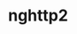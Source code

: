 ---
title: "nghttp2"
layout: cache
categories: [package, develop]
meta: {"compilers": ["apple-clang@16.0.0", "cce@18.0.0", "gcc@10.2.1", "gcc@10.3.0", "gcc@10.5.0", "gcc@11.1.0", "gcc@11.4.0", "gcc@12.3.0", "gcc@12.4.0", "gcc@13.2.0", "gcc@13.3.0", "gcc@7.3.1", "gcc@7.5.0", "gcc@9.4.0", "intel-oneapi-compilers@2024.1.0", "intel-oneapi-compilers@2025.1.0"], "num_specs": 112, "num_specs_by_stack": {"aws-isc": 1, "aws-isc-aarch64": 1, "aws-pcluster-neoverse_v1": 5, "aws-pcluster-x86_64_v4": 19, "bootstrap-aarch64-darwin": 2, "bootstrap-x86_64-linux-gnu": 4, "build_systems": 4, "data-vis-sdk": 3, "developer-tools": 1, "developer-tools-aarch64-linux-gnu": 4, "developer-tools-darwin": 2, "developer-tools-manylinux2014": 1, "developer-tools-x86_64_v3-linux-gnu": 4, "e4s": 7, "e4s-cray-rhel": 3, "e4s-cray-sles": 1, "e4s-neoverse-v2": 4, "e4s-neoverse_v1": 1, "e4s-oneapi": 3, "e4s-power": 1, "e4s-rocm-external": 4, "gpu-tests": 4, "hep": 7, "ml-darwin-aarch64-mps": 2, "ml-linux-aarch64-cpu": 4, "ml-linux-aarch64-cuda": 4, "ml-linux-x86_64-cpu": 4, "ml-linux-x86_64-cuda": 4, "ml-linux-x86_64-rocm": 4, "radiuss": 4, "radiuss-aws": 4, "radiuss-aws-aarch64": 20, "root": 112, "tutorial": 12}, "oss": ["amzn2", "centos7", "rhel8", "sequoia", "sle_hpc15", "ubuntu18.04", "ubuntu20.04", "ubuntu22.04", "ubuntu24.04"], "platforms": ["darwin", "linux"], "stacks": ["aws-isc", "aws-isc-aarch64", "aws-pcluster-neoverse_v1", "aws-pcluster-x86_64_v4", "bootstrap-aarch64-darwin", "bootstrap-x86_64-linux-gnu", "build_systems", "data-vis-sdk", "developer-tools", "developer-tools-aarch64-linux-gnu", "developer-tools-darwin", "developer-tools-manylinux2014", "developer-tools-x86_64_v3-linux-gnu", "e4s", "e4s-cray-rhel", "e4s-cray-sles", "e4s-neoverse-v2", "e4s-neoverse_v1", "e4s-oneapi", "e4s-power", "e4s-rocm-external", "gpu-tests", "hep", "ml-darwin-aarch64-mps", "ml-linux-aarch64-cpu", "ml-linux-aarch64-cuda", "ml-linux-x86_64-cpu", "ml-linux-x86_64-cuda", "ml-linux-x86_64-rocm", "radiuss", "radiuss-aws", "radiuss-aws-aarch64", "root", "tutorial"], "targets": ["aarch64", "neoverse_v1", "neoverse_v2", "ppc64le", "x86_64_v3", "x86_64_v4"], "versions": ["1.48.0", "1.52.0", "1.57.0", "1.59.0", "1.62.0", "1.63.0", "1.64.0", "1.65.0"]}
spec_details: [{"compiler": "gcc@11.4.0", "hash": "2pcrfhstdfa4cdowmyxl2iqm4b4r7c7s", "os": "ubuntu22.04", "platform": "linux", "size": "-", "stacks": ["hep", "root"], "target": "x86_64_v3", "variants": ["build_system=autotools"], "versions": ["1.65.0"]}, {"compiler": "intel-oneapi-compilers@2024.1.0", "hash": "2pfyltbrkghzqoi5rsomh5mhvtkiznux", "os": "amzn2", "platform": "linux", "size": "-", "stacks": ["aws-pcluster-x86_64_v4", "root"], "target": "x86_64_v4", "variants": ["build_system=autotools"], "versions": ["1.65.0"]}, {"compiler": "gcc@10.5.0", "hash": "2t2cqkj6ftduy4zica4delhsq3i6hiqq", "os": "centos7", "platform": "linux", "size": "-", "stacks": ["developer-tools-x86_64_v3-linux-gnu", "root"], "target": "x86_64_v3", "variants": ["build_system=autotools"], "versions": ["1.65.0"]}, {"compiler": "gcc@7.5.0", "hash": "2t5ylus2bd3jlwy5qc4mnkaxcxbjmb5j", "os": "ubuntu18.04", "platform": "linux", "size": "-", "stacks": ["developer-tools", "root"], "target": "x86_64_v3", "variants": ["build_system=autotools"], "versions": ["1.62.0"]}, {"compiler": "gcc@11.4.0", "hash": "3yobu3gjm66b54fkegamneq6dbn5krrl", "os": "ubuntu22.04", "platform": "linux", "size": "-", "stacks": ["e4s", "root"], "target": "x86_64_v3", "variants": ["build_system=autotools"], "versions": ["1.59.0"]}, {"compiler": "gcc@7.3.1", "hash": "44iabdkqvlvd6inj7vwainp35ttjcqdv", "os": "amzn2", "platform": "linux", "size": "-", "stacks": ["radiuss-aws-aarch64", "root"], "target": "aarch64", "variants": ["build_system=autotools"], "versions": ["1.65.0"]}, {"compiler": "gcc@12.3.0", "hash": "4gcekj7vilvyxy4jy3hppvnj33lvqkzg", "os": "ubuntu22.04", "platform": "linux", "size": "-", "stacks": ["root", "tutorial"], "target": "x86_64_v3", "variants": ["build_system=autotools"], "versions": ["1.65.0"]}, {"compiler": "gcc@12.4.0", "hash": "4gdq4nxvny6xl3xz5t2zbihoa2egpa3y", "os": "amzn2", "platform": "linux", "size": "-", "stacks": ["aws-pcluster-neoverse_v1", "root"], "target": "neoverse_v1", "variants": ["build_system=autotools"], "versions": ["1.65.0"]}, {"compiler": "gcc@11.1.0", "hash": "4ksovvhudtnrfu5ptbb6vorigccejd5y", "os": "ubuntu20.04", "platform": "linux", "size": "-", "stacks": ["data-vis-sdk", "root"], "target": "x86_64_v3", "variants": ["build_system=autotools"], "versions": ["1.65.0"]}, {"compiler": "intel-oneapi-compilers@2024.1.0", "hash": "4top34kfgcmoadoy75knbuag4xaojhcu", "os": "amzn2", "platform": "linux", "size": "-", "stacks": ["aws-pcluster-x86_64_v4", "root"], "target": "x86_64_v3", "variants": ["build_system=autotools"], "versions": ["1.65.0"]}, {"compiler": "cce@18.0.0", "hash": "5qpubx5pomymsih4pzwfxvueyszbbij7", "os": "rhel8", "platform": "linux", "size": "-", "stacks": ["e4s-cray-rhel", "root"], "target": "x86_64_v3", "variants": ["build_system=autotools"], "versions": ["1.65.0"]}, {"compiler": "cce@18.0.0", "hash": "63ubnsffftfjkuiq7345mjaeiks472my", "os": "rhel8", "platform": "linux", "size": "-", "stacks": ["e4s-cray-rhel", "root"], "target": "x86_64_v3", "variants": ["build_system=autotools"], "versions": ["1.65.0"]}, {"compiler": "intel-oneapi-compilers@2025.1.0", "hash": "66efk5l3plmqhv4qixkjcly4wn6f72p6", "os": "ubuntu22.04", "platform": "linux", "size": "-", "stacks": ["e4s-oneapi", "root"], "target": "x86_64_v3", "variants": ["build_system=autotools"], "versions": ["1.65.0"]}, {"compiler": "gcc@10.3.0", "hash": "6irvhfycncygh5pu3x6evnrsi63bdrc4", "os": "sle_hpc15", "platform": "linux", "size": "-", "stacks": ["e4s-cray-sles", "root"], "target": "x86_64_v4", "variants": ["build_system=autotools"], "versions": ["1.63.0"]}, {"compiler": "apple-clang@16.0.0", "hash": "6issy2ny4phcu5y22xmhmjdesgpgfgof", "os": "sequoia", "platform": "darwin", "size": "-", "stacks": ["bootstrap-aarch64-darwin", "developer-tools-darwin", "ml-darwin-aarch64-mps", "root"], "target": "aarch64", "variants": ["build_system=autotools"], "versions": ["1.65.0"]}, {"compiler": "intel-oneapi-compilers@2024.1.0", "hash": "6klp2u6iprzlc7scpiw36igjopdmhhfx", "os": "amzn2", "platform": "linux", "size": "-", "stacks": ["aws-pcluster-x86_64_v4", "root"], "target": "x86_64_v4", "variants": ["build_system=autotools"], "versions": ["1.65.0"]}, {"compiler": "gcc@11.1.0", "hash": "6pzuolgynezhefl4yyb5wt4cjcgreikm", "os": "ubuntu20.04", "platform": "linux", "size": "-", "stacks": ["gpu-tests", "root"], "target": "x86_64_v3", "variants": ["build_system=autotools"], "versions": ["1.52.0"]}, {"compiler": "intel-oneapi-compilers@2024.1.0", "hash": "6u25tuzmugpgjz7vzwmqigeiqwkm4ypi", "os": "amzn2", "platform": "linux", "size": "-", "stacks": ["aws-pcluster-x86_64_v4", "root"], "target": "x86_64_v4", "variants": ["build_system=autotools"], "versions": ["1.65.0"]}, {"compiler": "intel-oneapi-compilers@2024.1.0", "hash": "6y2lhyvr6gryyzu5shd3pm4bg3c7oyrx", "os": "amzn2", "platform": "linux", "size": "-", "stacks": ["aws-pcluster-x86_64_v4", "root"], "target": "x86_64_v4", "variants": ["build_system=autotools"], "versions": ["1.65.0"]}, {"compiler": "gcc@7.3.1", "hash": "77gq4rkeq6tpzpdqi5h6wdlzxkdku7hi", "os": "amzn2", "platform": "linux", "size": "-", "stacks": ["radiuss-aws-aarch64", "root"], "target": "aarch64", "variants": ["build_system=autotools"], "versions": ["1.65.0"]}, {"compiler": "gcc@13.2.0", "hash": "7brreatcgzlru65i56i3bvpqxxibtso3", "os": "ubuntu24.04", "platform": "linux", "size": "-", "stacks": ["ml-linux-aarch64-cpu", "ml-linux-aarch64-cuda", "root"], "target": "aarch64", "variants": ["build_system=autotools"], "versions": ["1.65.0"]}, {"compiler": "gcc@7.3.1", "hash": "7ehzbw4a25y6ed6el4um3hsxtwa7gqfy", "os": "amzn2", "platform": "linux", "size": "-", "stacks": ["radiuss-aws", "root"], "target": "x86_64_v3", "variants": ["build_system=autotools"], "versions": ["1.65.0"]}, {"compiler": "gcc@11.4.0", "hash": "7qrg7shrksq45p2vy5mo2kuxs4ujy7k7", "os": "ubuntu22.04", "platform": "linux", "size": "-", "stacks": ["e4s-neoverse_v1", "root"], "target": "neoverse_v1", "variants": ["build_system=autotools"], "versions": ["1.64.0"]}, {"compiler": "gcc@7.3.1", "hash": "7zhmw7mqkuzuoq6qrwodbhhjpvvxs7tt", "os": "amzn2", "platform": "linux", "size": "-", "stacks": ["radiuss-aws-aarch64", "root"], "target": "aarch64", "variants": ["build_system=autotools"], "versions": ["1.65.0"]}, {"compiler": "gcc@11.4.0", "hash": "aubdptec4kuzjh43zp7cmab3wvd5tml6", "os": "ubuntu22.04", "platform": "linux", "size": "-", "stacks": ["root", "tutorial"], "target": "x86_64_v3", "variants": ["build_system=autotools"], "versions": ["1.48.0"]}, {"compiler": "gcc@12.3.0", "hash": "awhvhyolxqke7fmd36o2725vy5ypx6rt", "os": "ubuntu22.04", "platform": "linux", "size": "-", "stacks": ["root", "tutorial"], "target": "x86_64_v3", "variants": ["build_system=autotools"], "versions": ["1.65.0"]}, {"compiler": "gcc@7.3.1", "hash": "bcopyngyhykdu46bklziohfhotrweci2", "os": "amzn2", "platform": "linux", "size": "-", "stacks": ["radiuss-aws-aarch64", "root"], "target": "aarch64", "variants": ["build_system=autotools"], "versions": ["1.65.0"]}, {"compiler": "gcc@7.3.1", "hash": "bhmu46vv4pjmcm32t4ogqlejhvnhge6y", "os": "amzn2", "platform": "linux", "size": "-", "stacks": ["radiuss-aws-aarch64", "root"], "target": "aarch64", "variants": ["build_system=autotools"], "versions": ["1.65.0"]}, {"compiler": "gcc@7.3.1", "hash": "braxv6hhwp7idtx7pkfc3enefetz4kh2", "os": "amzn2", "platform": "linux", "size": "-", "stacks": ["radiuss-aws-aarch64", "root"], "target": "aarch64", "variants": ["build_system=autotools"], "versions": ["1.65.0"]}, {"compiler": "intel-oneapi-compilers@2024.1.0", "hash": "btp4g4g6x2kokm33uvumom25zefl5xe2", "os": "amzn2", "platform": "linux", "size": "-", "stacks": ["aws-pcluster-x86_64_v4", "root"], "target": "x86_64_v3", "variants": ["build_system=autotools"], "versions": ["1.65.0"]}, {"compiler": "gcc@7.3.1", "hash": "c6n5gkyb6iugqmynnlehslljsj5nt7lj", "os": "amzn2", "platform": "linux", "size": "-", "stacks": ["radiuss-aws-aarch64", "root"], "target": "aarch64", "variants": ["build_system=autotools"], "versions": ["1.65.0"]}, {"compiler": "gcc@7.3.1", "hash": "c6nrhnx2ojfhkwshmbeme4djwspvudsv", "os": "amzn2", "platform": "linux", "size": "-", "stacks": ["radiuss-aws-aarch64", "root"], "target": "neoverse_v2", "variants": ["build_system=autotools"], "versions": ["1.65.0"]}, {"compiler": "intel-oneapi-compilers@2024.1.0", "hash": "cf6cpxempico2qt4f4z52o7k5rdz42c5", "os": "amzn2", "platform": "linux", "size": "-", "stacks": ["aws-pcluster-x86_64_v4", "root"], "target": "x86_64_v4", "variants": ["build_system=autotools"], "versions": ["1.65.0"]}, {"compiler": "gcc@10.2.1", "hash": "cknyrxkwjyxunloz65qih2y3nvsjbfty", "os": "centos7", "platform": "linux", "size": "-", "stacks": ["developer-tools-manylinux2014", "root"], "target": "x86_64_v3", "variants": ["build_system=autotools"], "versions": ["1.64.0"]}, {"compiler": "gcc@7.3.1", "hash": "dqoyv5zh3xnn46zap3v7getskldrbvfr", "os": "amzn2", "platform": "linux", "size": "-", "stacks": ["radiuss-aws-aarch64", "root"], "target": "aarch64", "variants": ["build_system=autotools"], "versions": ["1.65.0"]}, {"compiler": "gcc@13.3.0", "hash": "dtk4adxc4ffhpq5juaenxnhgrdjqz4vn", "os": "rhel8", "platform": "linux", "size": "-", "stacks": ["developer-tools-aarch64-linux-gnu", "root"], "target": "aarch64", "variants": ["build_system=autotools"], "versions": ["1.65.0"]}, {"compiler": "gcc@7.3.1", "hash": "dzfvdw52q25a2gn4tmihfzkyydwf23ab", "os": "amzn2", "platform": "linux", "size": "-", "stacks": ["radiuss-aws-aarch64", "root"], "target": "neoverse_v1", "variants": ["build_system=autotools"], "versions": ["1.65.0"]}, {"compiler": "gcc@13.2.0", "hash": "ealm75cz7n75fuiueflzc52mlda3opu4", "os": "ubuntu24.04", "platform": "linux", "size": "-", "stacks": ["ml-linux-aarch64-cpu", "ml-linux-aarch64-cuda", "root"], "target": "aarch64", "variants": ["build_system=autotools"], "versions": ["1.65.0"]}, {"compiler": "gcc@7.3.1", "hash": "ep3vnjg55erhuqhnre3ndfqbvvvvulqb", "os": "amzn2", "platform": "linux", "size": "-", "stacks": ["radiuss-aws-aarch64", "root"], "target": "aarch64", "variants": ["build_system=autotools"], "versions": ["1.65.0"]}, {"compiler": "intel-oneapi-compilers@2025.1.0", "hash": "f2cr3gb7kqlodlsp5cc7odhgfucr2brn", "os": "ubuntu22.04", "platform": "linux", "size": "-", "stacks": ["e4s-oneapi", "root"], "target": "x86_64_v3", "variants": ["build_system=autotools"], "versions": ["1.65.0"]}, {"compiler": "gcc@12.3.0", "hash": "f7yb4v3u43ow2bxcpuf6v4lk7eof2gb2", "os": "ubuntu22.04", "platform": "linux", "size": "-", "stacks": ["root", "tutorial"], "target": "x86_64_v3", "variants": ["build_system=autotools"], "versions": ["1.65.0"]}, {"compiler": "gcc@11.4.0", "hash": "fztwsnb2pqwxv6lwaaymqok4ubhsjmxq", "os": "ubuntu22.04", "platform": "linux", "size": "-", "stacks": ["e4s", "root"], "target": "x86_64_v3", "variants": ["build_system=autotools"], "versions": ["1.59.0"]}, {"compiler": "gcc@11.4.0", "hash": "g2fmzdxzkdibnvgm3dwk44egm22vwm2o", "os": "ubuntu22.04", "platform": "linux", "size": "-", "stacks": ["hep", "root"], "target": "x86_64_v3", "variants": ["build_system=autotools"], "versions": ["1.65.0"]}, {"compiler": "gcc@7.3.1", "hash": "g76ua2r5ngkditnkkzxdkalghjk6dmxl", "os": "amzn2", "platform": "linux", "size": "-", "stacks": ["radiuss-aws-aarch64", "root"], "target": "aarch64", "variants": ["build_system=autotools"], "versions": ["1.65.0"]}, {"compiler": "gcc@7.3.1", "hash": "gbtytyplaylcdtsrrlb662jw2fjnrzhf", "os": "amzn2", "platform": "linux", "size": "-", "stacks": ["radiuss-aws", "root"], "target": "x86_64_v3", "variants": ["build_system=autotools"], "versions": ["1.65.0"]}, {"compiler": "intel-oneapi-compilers@2024.1.0", "hash": "gm4xz55ivdyhlqbrbog5gh3wbma3hiik", "os": "amzn2", "platform": "linux", "size": "-", "stacks": ["aws-pcluster-x86_64_v4", "root"], "target": "x86_64_v3", "variants": ["build_system=autotools"], "versions": ["1.65.0"]}, {"compiler": "gcc@11.4.0", "hash": "h36gbgttczv23javsson7l6kekrpbnh4", "os": "ubuntu22.04", "platform": "linux", "size": "-", "stacks": ["e4s-neoverse-v2", "root"], "target": "neoverse_v2", "variants": ["build_system=autotools"], "versions": ["1.65.0"]}, {"compiler": "gcc@11.4.0", "hash": "hbhcqsm4eocirigy3uvh2wampazq4u6i", "os": "ubuntu22.04", "platform": "linux", "size": "-", "stacks": ["root", "tutorial"], "target": "x86_64_v3", "variants": ["build_system=autotools"], "versions": ["1.48.0"]}, {"compiler": "gcc@7.3.1", "hash": "hcetg5fl5ds646roaynn337yjg6odnpt", "os": "amzn2", "platform": "linux", "size": "-", "stacks": ["radiuss-aws-aarch64", "root"], "target": "aarch64", "variants": ["build_system=autotools"], "versions": ["1.65.0"]}, {"compiler": "apple-clang@16.0.0", "hash": "hfzt5xezuq7u5kghho44ydeoqtvam54m", "os": "sequoia", "platform": "darwin", "size": "-", "stacks": ["bootstrap-aarch64-darwin", "developer-tools-darwin", "ml-darwin-aarch64-mps", "root"], "target": "aarch64", "variants": ["build_system=autotools"], "versions": ["1.65.0"]}, {"compiler": "gcc@11.1.0", "hash": "hynhv2eqjjncjmnbbmpvoege3q45tn57", "os": "ubuntu20.04", "platform": "linux", "size": "-", "stacks": ["gpu-tests", "root"], "target": "x86_64_v3", "variants": ["build_system=autotools"], "versions": ["1.57.0"]}, {"compiler": "gcc@9.4.0", "hash": "ic35jt3cgw5xy4cjrzzzuhknk67qjnlg", "os": "ubuntu20.04", "platform": "linux", "size": "-", "stacks": ["e4s-power", "root"], "target": "ppc64le", "variants": ["build_system=autotools"], "versions": ["1.64.0"]}, {"compiler": "gcc@7.3.1", "hash": "iulgd7ivxotymim6vibomdb6tcp6qnop", "os": "amzn2", "platform": "linux", "size": "-", "stacks": ["radiuss-aws", "root"], "target": "x86_64_v3", "variants": ["build_system=autotools"], "versions": ["1.65.0"]}, {"compiler": "gcc@12.4.0", "hash": "jnfv4auqw6mnxpaye44to54lgjyxgire", "os": "amzn2", "platform": "linux", "size": "-", "stacks": ["aws-pcluster-neoverse_v1", "root"], "target": "neoverse_v1", "variants": ["build_system=autotools"], "versions": ["1.65.0"]}, {"compiler": "intel-oneapi-compilers@2024.1.0", "hash": "jolittbjk5i7ndzo3icbwmrklni65r5s", "os": "amzn2", "platform": "linux", "size": "-", "stacks": ["aws-pcluster-x86_64_v4", "root"], "target": "x86_64_v3", "variants": ["build_system=autotools"], "versions": ["1.65.0"]}, {"compiler": "gcc@13.2.0", "hash": "khcgn2dsuumfgxzxis6yzqhpvfyhi7o6", "os": "ubuntu24.04", "platform": "linux", "size": "-", "stacks": ["bootstrap-x86_64-linux-gnu", "ml-linux-x86_64-cpu", "ml-linux-x86_64-cuda", "ml-linux-x86_64-rocm", "root"], "target": "x86_64_v3", "variants": ["build_system=autotools"], "versions": ["1.65.0"]}, {"compiler": "gcc@11.4.0", "hash": "l25egba67a7t6qalw535lan5wm3kxdsa", "os": "ubuntu22.04", "platform": "linux", "size": "-", "stacks": ["e4s-neoverse-v2", "root"], "target": "neoverse_v2", "variants": ["build_system=autotools"], "versions": ["1.65.0"]}, {"compiler": "gcc@7.3.1", "hash": "l7c4w22rwmyblfacdm44yacoye3etnua", "os": "amzn2", "platform": "linux", "size": "-", "stacks": ["radiuss-aws-aarch64", "root"], "target": "aarch64", "variants": ["build_system=autotools"], "versions": ["1.65.0"]}, {"compiler": "gcc@7.3.1", "hash": "lqno6ycbveacryxkgmghj2hlvxtabcz5", "os": "amzn2", "platform": "linux", "size": "-", "stacks": ["radiuss-aws-aarch64", "root"], "target": "aarch64", "variants": ["build_system=autotools"], "versions": ["1.65.0"]}, {"compiler": "cce@18.0.0", "hash": "lzecx46l6lqrdyjynrqfbf52cgk34wgi", "os": "rhel8", "platform": "linux", "size": "-", "stacks": ["e4s-cray-rhel", "root"], "target": "x86_64_v3", "variants": ["build_system=autotools"], "versions": ["1.65.0"]}, {"compiler": "gcc@7.3.1", "hash": "mbvu5t3gbkmb2aeuhatamg5m6br74vaj", "os": "amzn2", "platform": "linux", "size": "-", "stacks": ["radiuss-aws", "root"], "target": "x86_64_v3", "variants": ["build_system=autotools"], "versions": ["1.65.0"]}, {"compiler": "gcc@11.4.0", "hash": "naijic25cbv7al3houzdtyb4dr6opev7", "os": "ubuntu22.04", "platform": "linux", "size": "-", "stacks": ["root", "tutorial"], "target": "x86_64_v3", "variants": ["build_system=autotools"], "versions": ["1.48.0"]}, {"compiler": "gcc@7.3.1", "hash": "nm4xds4a3bny44wiae4ducvt5h26dk5q", "os": "amzn2", "platform": "linux", "size": "-", "stacks": ["aws-isc-aarch64", "root"], "target": "aarch64", "variants": ["build_system=autotools"], "versions": ["1.64.0"]}, {"compiler": "gcc@12.3.0", "hash": "nw2t2idtuzekuf4m3vmevx57hikzz7c2", "os": "ubuntu22.04", "platform": "linux", "size": "-", "stacks": ["root", "tutorial"], "target": "x86_64_v3", "variants": ["build_system=autotools"], "versions": ["1.65.0"]}, {"compiler": "intel-oneapi-compilers@2025.1.0", "hash": "nzslkrm7zg7dpcqcvy376tz45l7rtxqx", "os": "ubuntu22.04", "platform": "linux", "size": "-", "stacks": ["e4s-oneapi", "root"], "target": "x86_64_v3", "variants": ["build_system=autotools"], "versions": ["1.65.0"]}, {"compiler": "gcc@7.3.1", "hash": "o2ye54l3qi7g6namuj5uvo3u3nqlnfhs", "os": "amzn2", "platform": "linux", "size": "-", "stacks": ["radiuss-aws-aarch64", "root"], "target": "aarch64", "variants": ["build_system=autotools"], "versions": ["1.65.0"]}, {"compiler": "gcc@12.4.0", "hash": "o72sgtrn5tohl3i5wieqjf2brs5gjczn", "os": "amzn2", "platform": "linux", "size": "-", "stacks": ["aws-pcluster-neoverse_v1", "root"], "target": "neoverse_v1", "variants": ["build_system=autotools"], "versions": ["1.65.0"]}, {"compiler": "intel-oneapi-compilers@2024.1.0", "hash": "o7i4j52et2kyxagpmrrtjuyzqdix2l43", "os": "amzn2", "platform": "linux", "size": "-", "stacks": ["aws-pcluster-x86_64_v4", "root"], "target": "x86_64_v3", "variants": ["build_system=autotools"], "versions": ["1.65.0"]}, {"compiler": "intel-oneapi-compilers@2024.1.0", "hash": "oj665jqni2wesvdrzhchg34txqiqmosm", "os": "amzn2", "platform": "linux", "size": "-", "stacks": ["aws-pcluster-x86_64_v4", "root"], "target": "x86_64_v3", "variants": ["build_system=autotools"], "versions": ["1.65.0"]}, {"compiler": "gcc@12.4.0", "hash": "pdi5n7wm47mpvs6s5klyfn5t6lwmr7yz", "os": "amzn2", "platform": "linux", "size": "-", "stacks": ["aws-pcluster-neoverse_v1", "root"], "target": "neoverse_v1", "variants": ["build_system=autotools"], "versions": ["1.65.0"]}, {"compiler": "intel-oneapi-compilers@2024.1.0", "hash": "pj2noj3u6kudy3ccmmots2a5tr7hxye6", "os": "amzn2", "platform": "linux", "size": "-", "stacks": ["aws-pcluster-x86_64_v4", "root"], "target": "x86_64_v4", "variants": ["build_system=autotools"], "versions": ["1.65.0"]}, {"compiler": "intel-oneapi-compilers@2024.1.0", "hash": "pntvkxlwnpppd53wkgf6lgoo3j5pr2eh", "os": "amzn2", "platform": "linux", "size": "-", "stacks": ["aws-pcluster-x86_64_v4", "root"], "target": "x86_64_v4", "variants": ["build_system=autotools"], "versions": ["1.65.0"]}, {"compiler": "gcc@11.4.0", "hash": "q4ceca5kuec2vwfyezu7dup3muqvtnll", "os": "ubuntu22.04", "platform": "linux", "size": "-", "stacks": ["e4s", "e4s-rocm-external", "hep", "root", "tutorial"], "target": "x86_64_v3", "variants": ["build_system=autotools"], "versions": ["1.65.0"]}, {"compiler": "intel-oneapi-compilers@2024.1.0", "hash": "qbkuq35rfumsvfy4s7m5nbhwqbdgql6c", "os": "amzn2", "platform": "linux", "size": "-", "stacks": ["aws-pcluster-x86_64_v4", "root"], "target": "x86_64_v3", "variants": ["build_system=autotools"], "versions": ["1.65.0"]}, {"compiler": "gcc@11.4.0", "hash": "qecwkbqsj7vagpmpd7yh6epjfiwtzwt3", "os": "ubuntu22.04", "platform": "linux", "size": "-", "stacks": ["e4s-neoverse-v2", "root"], "target": "neoverse_v2", "variants": ["build_system=autotools"], "versions": ["1.65.0"]}, {"compiler": "gcc@11.4.0", "hash": "qhyfojqhqec3mxz6hzooas4m2atzrpcb", "os": "ubuntu22.04", "platform": "linux", "size": "-", "stacks": ["root", "tutorial"], "target": "x86_64_v3", "variants": ["build_system=autotools"], "versions": ["1.48.0"]}, {"compiler": "gcc@11.1.0", "hash": "qisb6zwtvowoikf2hcxndky7u7ijob47", "os": "ubuntu20.04", "platform": "linux", "size": "-", "stacks": ["gpu-tests", "root"], "target": "x86_64_v3", "variants": ["build_system=autotools"], "versions": ["1.57.0"]}, {"compiler": "gcc@7.5.0", "hash": "qrb2rovfwa7lsudezs5q6m5pmuq4u233", "os": "ubuntu18.04", "platform": "linux", "size": "-", "stacks": ["build_systems", "radiuss", "root"], "target": "x86_64_v3", "variants": ["build_system=autotools"], "versions": ["1.65.0"]}, {"compiler": "gcc@11.4.0", "hash": "qtvzsc2wyhivzu3xx57cpoyenkvekv7z", "os": "ubuntu22.04", "platform": "linux", "size": "-", "stacks": ["e4s", "root"], "target": "x86_64_v3", "variants": ["build_system=autotools"], "versions": ["1.59.0"]}, {"compiler": "gcc@13.2.0", "hash": "qyz6fjz3sbz7ysh3srl63vzypfclp4fm", "os": "ubuntu24.04", "platform": "linux", "size": "-", "stacks": ["bootstrap-x86_64-linux-gnu", "ml-linux-x86_64-cpu", "ml-linux-x86_64-cuda", "ml-linux-x86_64-rocm", "root"], "target": "x86_64_v3", "variants": ["build_system=autotools"], "versions": ["1.65.0"]}, {"compiler": "gcc@10.5.0", "hash": "rlnaupk6fikbwtpihsf6au722jtb5ntu", "os": "centos7", "platform": "linux", "size": "-", "stacks": ["developer-tools-x86_64_v3-linux-gnu", "root"], "target": "x86_64_v3", "variants": ["build_system=autotools"], "versions": ["1.65.0"]}, {"compiler": "gcc@11.4.0", "hash": "rny2jkjksyaoplkttqqoty6f7m5be5i7", "os": "ubuntu22.04", "platform": "linux", "size": "-", "stacks": ["e4s-neoverse-v2", "root"], "target": "neoverse_v2", "variants": ["build_system=autotools"], "versions": ["1.65.0"]}, {"compiler": "gcc@13.3.0", "hash": "rrgrqx5xmqhrsh5fh3pp5rsfj7cudgjp", "os": "rhel8", "platform": "linux", "size": "-", "stacks": ["developer-tools-aarch64-linux-gnu", "root"], "target": "aarch64", "variants": ["build_system=autotools"], "versions": ["1.65.0"]}, {"compiler": "gcc@11.1.0", "hash": "rtowidfczngf7ghkc4v7zfwunsoh5jpx", "os": "ubuntu20.04", "platform": "linux", "size": "-", "stacks": ["gpu-tests", "root"], "target": "x86_64_v3", "variants": ["build_system=autotools"], "versions": ["1.52.0"]}, {"compiler": "gcc@10.5.0", "hash": "skr2vowqedvkavmlhhyjl4pdan4ddur5", "os": "centos7", "platform": "linux", "size": "-", "stacks": ["developer-tools-x86_64_v3-linux-gnu", "root"], "target": "x86_64_v3", "variants": ["build_system=autotools"], "versions": ["1.65.0"]}, {"compiler": "gcc@13.2.0", "hash": "soteo6kxfb5peckrbnioxwn7ijjfm5y6", "os": "ubuntu24.04", "platform": "linux", "size": "-", "stacks": ["ml-linux-aarch64-cpu", "ml-linux-aarch64-cuda", "root"], "target": "aarch64", "variants": ["build_system=autotools"], "versions": ["1.65.0"]}, {"compiler": "gcc@7.3.1", "hash": "suz65ul6c7o46cybqq6jd4yuhb7q5uyv", "os": "amzn2", "platform": "linux", "size": "-", "stacks": ["aws-isc", "root"], "target": "x86_64_v3", "variants": ["build_system=autotools"], "versions": ["1.64.0"]}, {"compiler": "gcc@11.1.0", "hash": "svgzceag5ogwabdp667ddgyvlwsgmmiw", "os": "ubuntu20.04", "platform": "linux", "size": "-", "stacks": ["data-vis-sdk", "root"], "target": "x86_64_v3", "variants": ["build_system=autotools"], "versions": ["1.65.0"]}, {"compiler": "gcc@7.5.0", "hash": "t7zkfkuhez3nggxlwlwnygieeydp2iqx", "os": "ubuntu18.04", "platform": "linux", "size": "-", "stacks": ["build_systems", "radiuss", "root"], "target": "x86_64_v3", "variants": ["build_system=autotools"], "versions": ["1.65.0"]}, {"compiler": "gcc@7.5.0", "hash": "uejz3xpuv36yqaqsjytvg6cos57ku4zo", "os": "ubuntu18.04", "platform": "linux", "size": "-", "stacks": ["build_systems", "radiuss", "root"], "target": "x86_64_v3", "variants": ["build_system=autotools"], "versions": ["1.65.0"]}, {"compiler": "intel-oneapi-compilers@2024.1.0", "hash": "ulc7kkex4frxms2jvubncxpdbslkrkcj", "os": "amzn2", "platform": "linux", "size": "-", "stacks": ["aws-pcluster-x86_64_v4", "root"], "target": "x86_64_v3", "variants": ["build_system=autotools"], "versions": ["1.65.0"]}, {"compiler": "intel-oneapi-compilers@2024.1.0", "hash": "uoygr4i3sxvi4aaiom7dugobqwwk3o7q", "os": "amzn2", "platform": "linux", "size": "-", "stacks": ["aws-pcluster-x86_64_v4", "root"], "target": "x86_64_v4", "variants": ["build_system=autotools"], "versions": ["1.65.0"]}, {"compiler": "gcc@13.2.0", "hash": "uw6nesuwh2xaafl2khhjx5mu2xo46e45", "os": "ubuntu24.04", "platform": "linux", "size": "-", "stacks": ["bootstrap-x86_64-linux-gnu", "ml-linux-x86_64-cpu", "ml-linux-x86_64-cuda", "ml-linux-x86_64-rocm", "root"], "target": "x86_64_v3", "variants": ["build_system=autotools"], "versions": ["1.65.0"]}, {"compiler": "gcc@11.4.0", "hash": "v7ecj4gmowkyufvlg7ggkxzapoyk5aqc", "os": "ubuntu22.04", "platform": "linux", "size": "-", "stacks": ["hep", "root"], "target": "x86_64_v3", "variants": ["build_system=autotools"], "versions": ["1.65.0"]}, {"compiler": "intel-oneapi-compilers@2024.1.0", "hash": "vhbc6a327w4p7wupy32gxvizs6hdgd3j", "os": "amzn2", "platform": "linux", "size": "-", "stacks": ["aws-pcluster-x86_64_v4", "root"], "target": "x86_64_v4", "variants": ["build_system=autotools"], "versions": ["1.65.0"]}, {"compiler": "gcc@11.4.0", "hash": "vih34w6ywqhdoimhv7lvohp74izg2ked", "os": "ubuntu22.04", "platform": "linux", "size": "-", "stacks": ["e4s", "e4s-rocm-external", "hep", "root", "tutorial"], "target": "x86_64_v3", "variants": ["build_system=autotools"], "versions": ["1.65.0"]}, {"compiler": "gcc@10.5.0", "hash": "vsxuoipqseommqeauh2j4xuvshnmgqrq", "os": "centos7", "platform": "linux", "size": "-", "stacks": ["developer-tools-x86_64_v3-linux-gnu", "root"], "target": "x86_64_v3", "variants": ["build_system=autotools"], "versions": ["1.65.0"]}, {"compiler": "gcc@7.3.1", "hash": "wkgk5uhcorvbwsisvvqoeghci6bbzt5s", "os": "amzn2", "platform": "linux", "size": "-", "stacks": ["radiuss-aws-aarch64", "root"], "target": "aarch64", "variants": ["build_system=autotools"], "versions": ["1.65.0"]}, {"compiler": "gcc@7.3.1", "hash": "wlecvmfu47v3btofilad6bepumt6s2q4", "os": "amzn2", "platform": "linux", "size": "-", "stacks": ["radiuss-aws-aarch64", "root"], "target": "neoverse_v2", "variants": ["build_system=autotools"], "versions": ["1.65.0"]}, {"compiler": "gcc@7.3.1", "hash": "wtupxxtys7ekyn2f7bnjs6ob6qoiiapt", "os": "amzn2", "platform": "linux", "size": "-", "stacks": ["radiuss-aws-aarch64", "root"], "target": "neoverse_v2", "variants": ["build_system=autotools"], "versions": ["1.65.0"]}, {"compiler": "gcc@13.3.0", "hash": "wuhrf57iranm4sb75r64arxlo6lavmis", "os": "rhel8", "platform": "linux", "size": "-", "stacks": ["developer-tools-aarch64-linux-gnu", "root"], "target": "aarch64", "variants": ["build_system=autotools"], "versions": ["1.65.0"]}, {"compiler": "gcc@7.3.1", "hash": "wvayxpskc2omkwqjsvy5o2uecet4riip", "os": "amzn2", "platform": "linux", "size": "-", "stacks": ["radiuss-aws-aarch64", "root"], "target": "neoverse_v2", "variants": ["build_system=autotools"], "versions": ["1.65.0"]}, {"compiler": "gcc@13.3.0", "hash": "xitghfxy574hfvcarbitlcsks3azffn5", "os": "rhel8", "platform": "linux", "size": "-", "stacks": ["developer-tools-aarch64-linux-gnu", "root"], "target": "aarch64", "variants": ["build_system=autotools"], "versions": ["1.65.0"]}, {"compiler": "gcc@13.2.0", "hash": "xoeuhlk5wux3gf3pgxoc3aicbtemgqn3", "os": "ubuntu24.04", "platform": "linux", "size": "-", "stacks": ["ml-linux-aarch64-cpu", "ml-linux-aarch64-cuda", "root"], "target": "aarch64", "variants": ["build_system=autotools"], "versions": ["1.65.0"]}, {"compiler": "gcc@11.1.0", "hash": "ypyrsazntxhcpzpi5er3twdb37o44no4", "os": "ubuntu20.04", "platform": "linux", "size": "-", "stacks": ["data-vis-sdk", "root"], "target": "x86_64_v3", "variants": ["build_system=autotools"], "versions": ["1.65.0"]}, {"compiler": "gcc@13.2.0", "hash": "yrh3ujxzomtq33t66i6miwty5cfkrqzh", "os": "ubuntu24.04", "platform": "linux", "size": "-", "stacks": ["bootstrap-x86_64-linux-gnu", "ml-linux-x86_64-cpu", "ml-linux-x86_64-cuda", "ml-linux-x86_64-rocm", "root"], "target": "x86_64_v3", "variants": ["build_system=autotools"], "versions": ["1.65.0"]}, {"compiler": "intel-oneapi-compilers@2024.1.0", "hash": "z4vvgi5dc335jznzmxugydbjf24eomsm", "os": "amzn2", "platform": "linux", "size": "-", "stacks": ["aws-pcluster-x86_64_v4", "root"], "target": "x86_64_v4", "variants": ["build_system=autotools"], "versions": ["1.65.0"]}, {"compiler": "gcc@12.4.0", "hash": "z4yilnzlo6oqzpb2i5lnufmvpnek4j2i", "os": "amzn2", "platform": "linux", "size": "-", "stacks": ["aws-pcluster-neoverse_v1", "root"], "target": "neoverse_v1", "variants": ["build_system=autotools"], "versions": ["1.65.0"]}, {"compiler": "intel-oneapi-compilers@2024.1.0", "hash": "zohbxj37bhblb6j2zu3bob22bdmvtehn", "os": "amzn2", "platform": "linux", "size": "-", "stacks": ["aws-pcluster-x86_64_v4", "root"], "target": "x86_64_v3", "variants": ["build_system=autotools"], "versions": ["1.65.0"]}, {"compiler": "gcc@11.4.0", "hash": "zooqefkqd5ktlmvjbccrtmrojoipsccm", "os": "ubuntu22.04", "platform": "linux", "size": "-", "stacks": ["e4s", "e4s-rocm-external", "hep", "root", "tutorial"], "target": "x86_64_v3", "variants": ["build_system=autotools"], "versions": ["1.65.0"]}, {"compiler": "gcc@11.4.0", "hash": "zqdpskio2ynhzojpuy3tyl2d3xvlcw6v", "os": "ubuntu22.04", "platform": "linux", "size": "-", "stacks": ["e4s", "e4s-rocm-external", "hep", "root", "tutorial"], "target": "x86_64_v3", "variants": ["build_system=autotools"], "versions": ["1.65.0"]}, {"compiler": "gcc@7.5.0", "hash": "zrdzas333ofwfuuo6kbnnv5tq76a3mbu", "os": "ubuntu18.04", "platform": "linux", "size": "-", "stacks": ["build_systems", "radiuss", "root"], "target": "x86_64_v3", "variants": ["build_system=autotools"], "versions": ["1.65.0"]}]
---